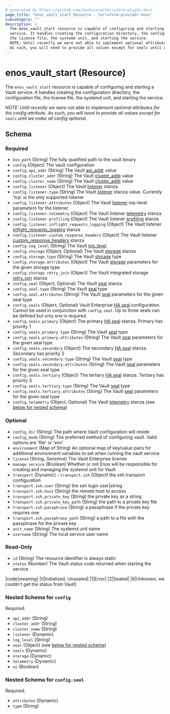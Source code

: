 ```yaml
---
# generated by https://github.com/hashicorp/terraform-plugin-docs
page_title: "enos_vault_start Resource - terraform-provider-enos"
subcategory: ""
description: |-
  The enos_vault_start resource is capable of configuring and starting a Vault
  service. It handles creating the configuration directory, the configuration file,
  the license file, the systemd unit, and starting the service.
  NOTE: Until recently we were not able to implement optional attributes for the config attribute.
  As such, you will need to provide all values except for seals until we make all config optional.
---
```


# enos_vault_start (Resource)

The `enos_vault_start` resource is capable of configuring and starting a Vault
service. It handles creating the configuration directory, the configuration file,
the license file, the systemd unit, and starting the service.

*NOTE: Until recently we were not able to implement optional attributes for the config attribute.
As such, you will need to provide _all_ values except for `seals` until we make all config optional.*



<!-- schema generated by tfplugindocs -->
## Schema

### Required

- `bin_path` (String) The fully qualified path to the vault binary
- `config` (Object) The vault configuration
- `config.api_addr` (String) The Vault [api_addr](https://developer.hashicorp.com/vault/docs/configuration#api_addr) value
- `config.cluster_addr` (String) The Vault [cluster_addr](https://developer.hashicorp.com/vault/docs/configuration#cluster_addr) value
- `config.cluster_name` (String) The Vault [cluster_addr](https://developer.hashicorp.com/vault/docs/configuration#cluster_addr) value
- `config.listener` (Object) The Vault [listener](https://developer.hashicorp.com/vault/docs/configuration/listener) stanza
- `config.listener.type` (String) The Vault [listener](https://developer.hashicorp.com/vault/docs/configuration/listener/tcp) stanza value. Currently 'tcp' is the only supported listener
- `config.listener.attributes` (Object) The Vault [listener](https://developer.hashicorp.com/vault/docs/configuration/listener/tcp#tcp-listener-parameters) top-level parameters for the listener
- `config.listener.telemetry` (Object) The Vault listener [telemetry](https://developer.hashicorp.com/vault/docs/configuration/listener/tcp#telemetry-parameters) stanza
- `config.listener.profiling` (Object) The Vault listener [profiling](https://developer.hashicorp.com/vault/docs/configuration/listener/tcp#profiling-parameters) stanza
- `config.listener.inflight_requests_logging` (Object) The Vault listener [inflight_requests_logging](https://developer.hashicorp.com/vault/docs/configuration/listener/tcp#inflight_requests_logging-parameters) stanza
- `config.listener.custom_response_headers` (Object) The Vault listener [custom_response_headers](https://developer.hashicorp.com/vault/docs/configuration/listener/tcp#custom_response_headers-parameters) stanza
- `config.log_level` (String) The Vault [log_level](https://developer.hashicorp.com/vault/docs/configuration#log_level)
- `config.storage` (Object, Optional) The Vault [storage](https://developer.hashicorp.com/vault/docs/configuration/storage) stanza
- `config.storage.type` (String) The Vault [storage](https://developer.hashicorp.com/vault/docs/configuration/storage) type
- `config.storage.attributes` (Object) The Vault [storage](https://developer.hashicorp.com/vault/docs/configuration/storage) parameters for the given storage type
- `config.storage.retry_join` (Object) The Vault integrated storage [retry_join](https://developer.hashicorp.com/vault/docs/configuration/storage/raft#retry_join-stanza) stanza
- `config.seal` (Object, Optional) The Vault [seal](https://developer.hashicorp.com/vault/docs/configuration/seal) stanza
- `config.seal.type` (String) The Vault [seal](https://developer.hashicorp.com/vault/docs/configuration/seal) type
- `config.seal.attributes` (String) The Vault [seal](https://developer.hashicorp.com/vault/docs/configuration/seal) parameters for the given seal type
- `config.seals` (Object, Optional) Vault Enterprise [HA seal](https://developer.hashicorp.com/vault/docs/configuration/seal/seal-ha) configuration. Cannot be used in conjunction with `config.seal`. Up to three seals can be defined but only one is required.
- `config.seals.primary` (Object) The primary [HA seal](https://developer.hashicorp.com/vault/docs/configuration/seal/seal-ha) stanza. Primary has priority 1
- `config.seals.primary.type` (String) The Vault [seal](https://developer.hashicorp.com/vault/docs/configuration/seal) type
- `config.seals.primary.attributes` (String) The Vault [seal](https://developer.hashicorp.com/vault/docs/configuration/seal) parameters for the given seal type
- `config.seals.secondary` (Object) The secondary [HA seal](https://developer.hashicorp.com/vault/docs/configuration/seal/seal-ha) stanza. Secondary has priority 2
- `config.seals.secondary.type` (String) The Vault [seal](https://developer.hashicorp.com/vault/docs/configuration/seal) type
- `config.seals.secondary.attributes` (String) The Vault [seal](https://developer.hashicorp.com/vault/docs/configuration/seal) parameters for the given seal type
- `config.seals.tertiary` (Object) The tertiary [HA seal](https://developer.hashicorp.com/vault/docs/configuration/seal/seal-ha) stanza. Tertiary has priority 3
- `config.seals.tertiary.type` (String) The Vault [seal](https://developer.hashicorp.com/vault/docs/configuration/seal) type
- `config.seals.tertiary.attributes` (String) The Vault [seal](https://developer.hashicorp.com/vault/docs/configuration/seal) parameters for the given seal type
- `config.telemetry` (Object, Optional) The Vault [telemetry](https://developer.hashicorp.com/vault/docs/configuration/telemetry#telemetry-parameters) stanza (see [below for nested schema](#nestedatt--config))

### Optional

- `config_dir` (String) The path where Vault configuration will reside
- `config_mode` (String) The preferred method of configuring vault. Valid options are 'file' or 'env'
- `environment` (Map of String) An optional map of key/value pairs for additional environment variables to set when running the vault service.
- `license` (String, Sensitive) The Vault Enterprise license
- `manage_service` (Boolean) Whether or not Enos will be responsible for creating and managing the systemd unit for Vault
- `transport` (Dynamic) - `transport.ssh` (Object) the ssh transport configuration
- `transport.ssh.user` (String) the ssh login user|string
- `transport.ssh.host` (String) the remote host to access
- `transport.ssh.private_key` (String) the private key as a string
- `transport.ssh.private_key_path` (String) the path to a private key file
- `transport.ssh.passphrase` (String) a passphrase if the private key requires one
- `transport.ssh.passphrase_path` (String) a path to a file with the passphrase for the private key
- `unit_name` (String) The systemd unit name
- `username` (String) The local service user name

### Read-Only

- `id` (String) The resource identifier is always static
- `status` (Number) The Vault status code returned when starting the service.

|code|meaning|
|0|Initialized, Unsealed|
|1|Error|
|2|Sealed|
|9|Unknown, we couldn't get the status from Vault|

<a id="nestedatt--config"></a>
### Nested Schema for `config`

Required:

- `api_addr` (String)
- `cluster_addr` (String)
- `cluster_name` (String)
- `listener` (Dynamic)
- `log_level` (String)
- `seal` (Object) (see [below for nested schema](#nestedobjatt--config--seal))
- `seals` (Dynamic)
- `storage` (Dynamic)
- `telemetry` (Dynamic)
- `ui` (Boolean)

<a id="nestedobjatt--config--seal"></a>
### Nested Schema for `config.seal`

Required:

- `attributes` (Dynamic)
- `type` (String)
